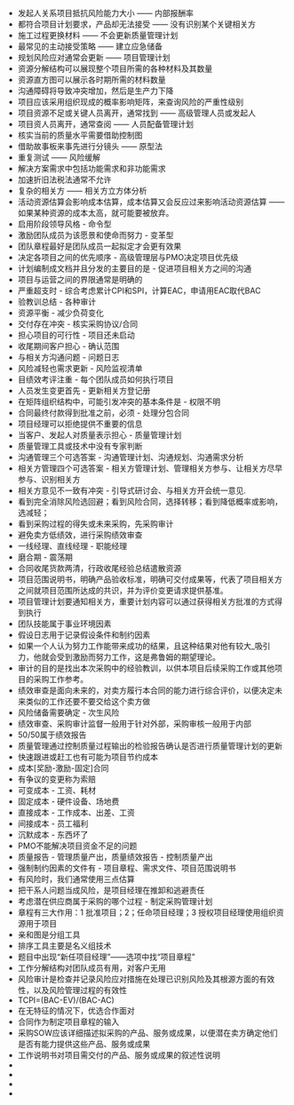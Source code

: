 * 发起人关系项目抵抗风险能力大小 —— 内部报酬率
* 都符合项目计划要求，产品却无法接受 —— 没有识别某个关键相关方
* 施工过程更换材料 —— 不会更新质量管理计划
* 最常见的主动接受策略 —— 建立应急储备
* 规划风险应对通常会更新 —— 项目管理计划
* 资源分解结构可以展现整个项目所需的各种材料及其数量
* 资源直方图可以展示各时期所需的材料数量
* 沟通障碍将导致冲突增加，然后是生产力下降
* 项目应该采用组织现成的概率影响矩阵，来查询风险的严重性级别
* 项目资源不足或关键人员离开，通常找到 —— 高级管理人员或发起人
* 项目资人员离开，通常查阅 —— 人员配备管理计划
* 核实当前的质量水平需要借助控制图
* 借助故事板来事先进行分镜头 —— 原型法
* 重复测试 —— 风险缓解
* 解决方案需求中包括功能需求和非功能需求
* 加速折旧法税法通常不允许
* 复杂的相关方 —— 相关方立方体分析
* 活动资源估算会影响成本估算，成本估算又会反应过来影响活动资源估算 —— 如果某种资源的成本太高，就可能要被放弃。
* 启用阶段领导风格 - 命令型
* 激励团队成员为该愿景和使命而努力 - 变革型
* 团队章程最好是团队成员一起拟定才会更有效果
* 决定各项目之间的优先顺序 - 高级管理层与PMO决定项目优先级
* 计划编制成文档并且分发的主要目的是 - 促进项目相关方之间的沟通
* 项目与运营之间的界限通常是明确的
* 严重超支时 - 综合考虑累计CPI和SPI，计算EAC，申请用EAC取代BAC
* 验教训总结 - 各种审计
* 资源平衡 - 减少负荷变化
* 交付存在冲突 - 核实采购协议/合同
* 担心项目的可行性 - 项目还未启动
* 收尾期间客户担心 - 确认范围
* 与相关方沟通问题 - 问题日志
* 风险减轻也需求更新 - 风险监视清单
* 目绩效考评注重 - 每个团队成员如何执行项目
* 人员发生变更首先 - 更新相关方登记册
* 在矩阵组织结构中，可能引发冲突的基本条件是 - 权限不明
* 合同最终付款得到批准之前，必须 - 处理分包合同
* 项目经理可以拒绝提供不重要的信息
* 当客户、发起人对质量表示担心 - 质量管理计划
* 质量管理工具或技术中没有专家判断
* 沟通管理三个可选答案 - 沟通管理计划、沟通规划、沟通需求分析
* 相关方管理四个可选答案 - 相关方管理计划、管理相关方参与、让相关方尽早参与、识别相关方
* 相关方意见不一致有冲突 - 引导式研讨会、与相关方开会统一意见.
* 看到完全消除风险选回避；看到风险合同，选择转移；看到降低概率或影响，选减轻；
* 看到采购过程的得失或未来采购，先采购审计
* 避免卖方低绩效，进行采购绩效审查
* 一线经理、直线经理 - 职能经理
* 磨合期 - 震荡期
* 合同收尾货款两清，行政收尾经验总结遣散资源
* 项目范围说明书，明确产品验收标准，明确可交付成果等，代表了项目相关方之间就项目范围所达成的共识，并为评价变更请求提供基准。
* 项目管理计划要通知相关方，重要计划内容可以通过获得相关方批准的方式得到执行
* 团队技能属于事业环境因素
* 假设日志用于记录假设条件和制约因素
* 如果一个人认为努力工作能带来成功的结果，且这种结果对他有较大_吸引力，他就会受到激励而努力工作，这是弗鲁姆的期望理论。
* 审计的目的是找出本次采购中的经验教训，以供本项目后续采购工作或其他项目的采购工作参考。
* 绩效审查是面向未来的，对卖方履行本合同的能力进行综合评价，以便决定未来类似的工作还要不要交给这个卖方做
* 风险储备需要确定 - 次生风险
* 绩效审查、采购审计监督一般用于针对外部，采购审核一般用于内部
* 50/50属于绩效报告
* 质量管理通过控制质量过程输出的检验报告确认是否进行质量管理计划的更新
* 快速跟进或赶工也有可能为项目节约成本
* 成本[奖励-激励-固定]合同
* 有争议的变更称为索赔
* 可变成本 - 工资、耗材
* 固定成本 - 硬件设备、场地费
* 直接成本 - 工作成本、出差、工资
* 间接成本 - 员工福利
* 沉默成本 - 东西坏了
* PMO不能解决项目资金不足的问题
* 质量报告 - 管理质量产出，质量绩效报告 - 控制质量产出
* 强制制约因素的文件有 - 项目章程、需求文件、项目范围说明书
* 有风险时，我们通常使用三点估算
* 把干系人问题当成风险，是项目经理在推卸和逃避责任
* 考虑潜在供应商属于采购的哪个过程 - 制定采购管理计划
* 章程有三大作用：1 批准项目；2；任命项目经理；3 授权项目经理使用组织资源用于项目
* 亲和图是分组工具
* 排序工具主要是名义组技术
* 题目中出现“新任项目经理”——选项中找“项目章程”
* 工作分解结构对团队成员有用，对客户无用
* 风险审计是检查并记录风险应对措施在处理已识别风险及其根源方面的有效性，以及风险管理过程的有效性
* TCPI=(BAC-EV)/(BAC-AC)
* 在无特征的情况下，优选合作面对
* 合同作为制定项目章程的输入
* 采购SOW应该详细描述拟采购的产品、服务或成果，以便潜在卖方确定他们是否有能力提供这些产品、服务或成果
* 工作说明书对项目需交付的产品、服务或成果的叙述性说明
*
*
*
*
